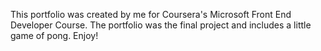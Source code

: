 This portfolio was created by me for Coursera's Microsoft Front End Developer Course.  The portfolio was the final project and includes a little game of pong. Enjoy! 
